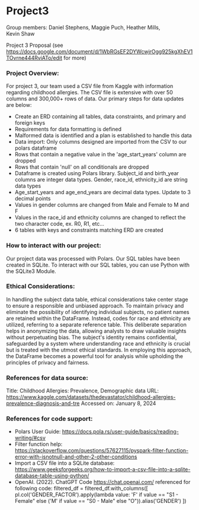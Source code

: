 # Project3

Group members:
Daniel Stephens, 
Maggie Puch, 
Heather Mills,  
Kevin Shaw

Project 3 Proposal (see https://docs.google.com/document/d/1WbRGsEF2DYWcwjrOgg925kgXhEV1TOvrne444RviATo/edit for more)

### Project Overview:
For project 3, our team used a CSV file from Kaggle with information regarding childhood allergies. The CSV file is extensive with over 50 columns and 300,000+ rows of data. Our primary steps for data updates are below: 
- Create an ERD containing all tables, data constraints, and primary and foreign keys
- Requirements for data formatting is defined
- Malformed data is identified and a plan is established to handle this data
- Data import: Only columns designed are imported from the CSV to our polars dataframe
- Rows that contain a negative value in the 'age_start_years' column are dropped
- Rows that contain 'null' on all conditionals are dropped
- Dataframe is created using Polars library. Subject_id and birth_year columns are integer data types. Gender, race_id, ethnicity_id are string data types
- Age_start_years and age_end_years are decimal data types. Update to 3 decimal points
- Values in gender columns are changed from Male and Female to M and F
- Values in the race_id and ethnicity columns are changed to reflect the two character code, ex. R0, R1, etc...
- 6 tables with keys and constraints matching ERD are created

### How to interact with our project:
Our project data was processed with Polars. Our SQL tables have been created in SQLite. To interact with our SQL tables, you can use Python with the SQLite3 Module.

### Ethical Considerations:
In handling the subject data table, ethical considerations take center stage to ensure a responsible and unbiased approach. To maintain privacy and eliminate the possibility of identifying individual subjects, no patient names are retained within the DataFrame. Instead, codes for race and ethnicity are utilized, referring to a separate reference table. This deliberate separation helps in anonymizing the data, allowing analysts to draw valuable insights without perpetuating bias. The subject's identity remains confidential, safeguarded by a system where understanding race and ethnicity is crucial but is treated with the utmost ethical standards. In employing this approach, the DataFrame becomes a powerful tool for analysis while upholding the principles of privacy and fairness.

### References for data source:  
Title: Childhood Allergies: Prevalence, Demographic data
URL: https://www.kaggle.com/datasets/thedevastator/childhood-allergies-prevalence-diagnosis-and-tre
Accessed on: January 8, 2024

### References for code support: 
- Polars User Guide: https://docs.pola.rs/user-guide/basics/reading-writing/#csv
- Filter function help: https://stackoverflow.com/questions/57627115/pyspark-filter-function-error-with-isnotnull-and-other-2-other-conditions
- Import a CSV file into a SQLite database: https://www.geeksforgeeks.org/how-to-import-a-csv-file-into-a-sqlite-database-table-using-python/
- OpenAI. (2022). ChatGPT Code https://chat.openai.com/ referenced for following code: filtered_df = filtered_df.with_columns([
    pl.col('GENDER_FACTOR').apply(lambda value: 'F' if value == "S1 - Female" else ('M' if value == "S0 - Male" else "O")).alias('GENDER')
])
